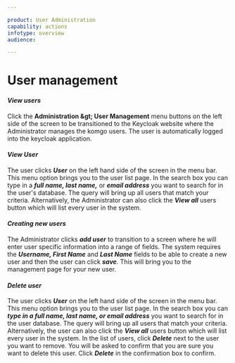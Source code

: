```yaml
---

product: User Administration
capability: actions
infotype: overview
audience: 

---
```

# User management

#### _View users_

Click the **Administration \&gt; User Management** menu buttons on the left side of the screen to be transitioned to the Keycloak website where the Administrator manages the komgo users. The user is automatically logged into the keycloak application.

#### _View User_

The user clicks _**User**_ on the left hand side of the screen in the menu bar. This menu option brings you to the user list page. In the search box you can type in a _**full name, last name,**_ or _**email address**_ you want to search for in the user&#39;s database. The query will bring up all users that match your criteria. Alternatively, the Administrator can also click the _**View all**_ users button which will list every user in the system.

#### _Creating new users_

The Administrator clicks _**add user**_ to transition to a screen where he will enter user specific information into a range of fields. The system requires the _**Username, First Name**_ and _**Last Name**_ fields to be able to create a new user and then the user can click _**save**_. This will bring you to the management page for your new user.

#### _Delete user_

The user clicks _**User**_ on the left hand side of the screen in the menu bar. This menu option brings you to the user list page. In the search box you can _**type in a full name, last name, or email address**_ you want to search for in the user database. The query will bring up all users that match your criteria. Alternatively, the user can also click the _**View all**_ users button which will list every user in the system. In the list of users, click _**Delete**_ next to the user you want to remove. You will be asked to confirm that you are sure you want to delete this user. Click _**Delete**_ in the confirmation box to confirm.